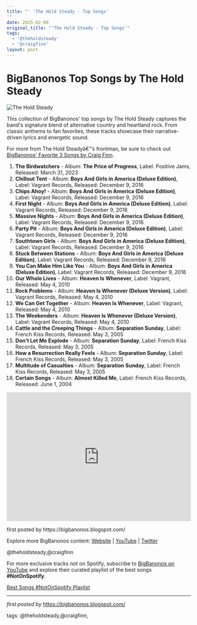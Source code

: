 ```yaml
---
title: "' 'The Hold Steady - Top Songs'
'"
date: 2025-02-09
original_title: "'The Hold Steady - Top Songs'"
tags:
  - '@theholdsteady'
  - '@craigfinn'
layout: post
---
```

<h1>BigBanonos Top Songs by The Hold Steady</h1>
<img alt="The Hold Steady" src="https://seated.imgix.net/5cb514e5-821d-483f-9329-6d794537f479/2d3ac8a7-b9aa-4f72-b0d0-0d3503f80e71.jpg" /> <p>This collection of BigBanonos' top songs by The Hold Steady captures the band's signature blend of alternative country and heartland rock. From classic anthems to fan favorites, these tracks showcase their narrative-driven lyrics and energetic sound.</p> <p>For more from The Hold Steadyâ€™s frontman, be sure to check out <a href="https://bigbanonos.blogspot.com/2015/12/craig-finn.html">BigBanonos' Favorite 3 Songs by Craig Finn</a>.</p> <ol> <li><strong>The Birdwatchers</strong> - Album: <strong>The Price of Progress</strong>, Label: Positive Jams, Released: March 31, 2023</li> <li><strong>Chillout Tent</strong> - Album: <strong>Boys And Girls in America (Deluxe Edition)</strong>, Label: Vagrant Records, Released: December 9, 2016</li> <li><strong>Chips Ahoy!</strong> - Album: <strong>Boys And Girls in America (Deluxe Edition)</strong>, Label: Vagrant Records, Released: December 9, 2016</li> <li><strong>First Night</strong> - Album: <strong>Boys And Girls in America (Deluxe Edition)</strong>, Label: Vagrant Records, Released: December 9, 2016</li> <li><strong>Massive Nights</strong> - Album: <strong>Boys And Girls in America (Deluxe Edition)</strong>, Label: Vagrant Records, Released: December 9, 2016</li> <li><strong>Party Pit</strong> - Album: <strong>Boys And Girls in America (Deluxe Edition)</strong>, Label: Vagrant Records, Released: December 9, 2016</li> <li><strong>Southtown Girls</strong> - Album: <strong>Boys And Girls in America (Deluxe Edition)</strong>, Label: Vagrant Records, Released: December 9, 2016</li> <li><strong>Stuck Between Stations</strong> - Album: <strong>Boys And Girls in America (Deluxe Edition)</strong>, Label: Vagrant Records, Released: December 9, 2016</li> <li><strong>You Can Make Him Like You</strong> - Album: <strong>Boys And Girls in America (Deluxe Edition)</strong>, Label: Vagrant Records, Released: December 9, 2016</li> <li><strong>Our Whole Lives</strong> - Album: <strong>Heaven Is Whenever</strong>, Label: Vagrant, Released: May 4, 2010</li> <li><strong>Rock Problems</strong> - Album: <strong>Heaven Is Whenever (Deluxe Version)</strong>, Label: Vagrant Records, Released: May 4, 2010</li> <li><strong>We Can Get Together</strong> - Album: <strong>Heaven Is Whenever</strong>, Label: Vagrant, Released: May 4, 2010</li> <li><strong>The Weekenders</strong> - Album: <strong>Heaven Is Whenever (Deluxe Version)</strong>, Label: Vagrant Records, Released: May 4, 2010</li> <li><strong>Cattle and the Creeping Things</strong> - Album: <strong>Separation Sunday</strong>, Label: French Kiss Records, Released: May 3, 2005</li> <li><strong>Don't Let Me Explode</strong> - Album: <strong>Separation Sunday</strong>, Label: French Kiss Records, Released: May 3, 2005</li> <li><strong>How a Resurrection Really Feels</strong> - Album: <strong>Separation Sunday</strong>, Label: French Kiss Records, Released: May 3, 2005</li> <li><strong>Multitude of Casualties</strong> - Album: <strong>Separation Sunday</strong>, Label: French Kiss Records, Released: May 3, 2005</li> <li><strong>Certain Songs</strong> - Album: <strong>Almost Killed Me</strong>, Label: French Kiss Records, Released: June 1, 2004</li></ol><div></div> <div> <iframe allow="autoplay; clipboard-write; encrypted-media; fullscreen; picture-in-picture" allowfullscreen="" frameborder="0" height="352" loading="lazy" src="https://open.spotify.com/embed/playlist/4w54EmbN6GAVU8pwypvggB?utm_source=generator" width="100%"></iframe>
</div> <p>first posted by https://bigbanonos.blogspot.com/</p> <div> <p>Explore more BigBanonos content: <a href="https://bigbanonos.blogspot.com/">Website</a> | <a href="https://www.youtube.com/@BigBanonos">YouTube</a> | <a href="https://x.com/bigbanonos">Twitter</a></p>
</div> <!--Tags-->
<p>@theholdsteady,@craigfinn</p>


<!--Subscribe and Playlist Links-->
<div>
    <p>For more exclusive tracks not on Spotify, subscribe to <a href="https://www.youtube.com/@BigBanonos" target="_blank">BigBanonos on YouTube</a> and explore their curated playlist of the best songs <strong>#NotOnSpotify</strong>.</p>
    <p><a href="https://www.youtube.com/playlist?list=PLtuNtuTatqI0kFahUCbtbfenC_ET5O_tr" target="_blank">Best Songs #NotOnSpotify Playlist<br /></a></p></div>

<hr />

<p><em>first posted by</em> <a href="https://bigbanonos.blogspot.com/" rel="noopener" target="_new">https://bigbanonos.blogspot.com/</a></p>

<p>tags: @theholdsteady,@craigfinn,</p>
